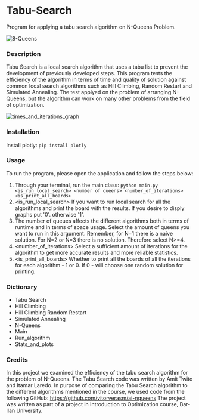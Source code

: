 # Tabu-Search 

Program for applying a tabu search algorithm on N-Queens Problem.

![8-Queens](https://camo.githubusercontent.com/c5cfe4d6754fc02929fe16e8dd0368bd1cc9aaf960c9ab3258a893cd42e63abc/68747470733a2f2f6d69726f2e6d656469756d2e636f6d2f6d61782f3931342f312a53564350326c4970316a667a4a75516e5f51556556672e706e67)

### Description

Tabu Search is a local search algorithm that uses a tabu list to prevent the development of previously developed steps.
This program tests the efficiency of the algorithm in terms of time and quality of solution against common local search algorithms
such as Hill Climbing, Random Restart and Simulated Annealing.
The test applyed on the problem of arranging N-Queens, but the algorithm can work on many other problems from the field of optimization.

![times_and_iterations_graph](https://user-images.githubusercontent.com/60240620/155981841-0f1e6806-12e0-4a85-95e0-6a5cde54123e.png)

### Installation

Install plotly: `pip install plotly`

### Usage

To run the program, please open the application and follow the steps below:
1. Through your terminal, run the main class: `python main.py <is_run_local_search> <number of queens> <number_of_iterations> <is_print_all_boards>`
2. <is_run_local_search> If you want to run local search for all the algorithms and print the board with the results. If you desire to disply graphs put '0'. otherwise '1'.
3. <number of queens> The number of queues affects the different algorithms both in terms of runtime and in terms of space usage.
  Select the amount of queens you want to run in this argument. Remember, for N=1 there is a naive solution.
  For N=2 or N=3 there is no solution. Therefore select N>=4.
4. <number_of_iterations> Select a sufficient amount of iterations for the algorithm to get more accurate results and more reliable statistics.
5. <is_print_all_boards> Whether to print all the boards of all the iterations for each algorithm - 1 or 0. If 0 - will choose one random solution for printing.

 
### Dictionary
 
* Tabu Search
* Hill Climbing
* Hill Climbing Random Restart  
* Simulated Annealing  
* N-Queens  
* Main
* Run_algorithm
* Stats_and_plots

### Credits
  
In this project we examined the efficiency of the tabu search algorithm for the problem of N-Queens.
The Tabu Search code was written by Amit Twito and Itamar Laredo.
In purpose of comparing the Tabu Search algorithm to the different algorithms mentioned in the course, we used code from the following GitHub:
https://github.com/vitorverasm/ai-nqueens
The project was written as part of a project in Introduction to Optimization course, Bar-Ilan University.
